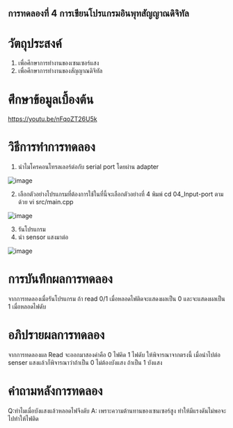 ## การทดลองที่ 4 การเขียนโปรแกรมอินพุทสัญญาณดิจิทัล
# วัตถุประสงค์
1. เพื่อศึกษาการทำงานของเซนเซอร์แสง
2. เพื่อศึกษาการทำงานของสัญญาณดิจิทัล
# ศึกษาข้อมูลเบื้องต้น
https://youtu.be/nFqoZT26U5k
# วิธีการทำการทดลอง
1. นำไมโครคอนโทรลเลอร์ต่อกับ serial port โดยผ่าน adapter

![image](https://user-images.githubusercontent.com/80881207/112422318-44c56d00-8d63-11eb-90fb-11d682444c21.png)

2. เลือกตัวอย่างโปรแกรมที่ต้องการใช้ในที่นี้จะเลือกตัวอย่างที่ 4 พิมพ์ cd 04_Input-port ตามด้วย vi src/main.cpp

![image](https://user-images.githubusercontent.com/80881207/112422324-4a22b780-8d63-11eb-9ae1-c58fc1533614.png)
 
3. รันโปรแกรม
4. นำ sensor แสงมาต่อ
 
 ![image](https://user-images.githubusercontent.com/80881207/112422345-50b12f00-8d63-11eb-852c-90434d5bf849.png)

# การบันทึกผลการทดลอง
จากการทดลองเมื่อรันโปรแกรม ถ้า read 0/1 เมื่อหลอดไฟติดจะแสดงผลเป็น 0 และจะแสดงผลเป็น 1 เมื่อหลอดไฟดับ 
# อภิปรายผลการทดลอง
จากการทดลองผล Read จะออกมาสองค่าคือ 0 ไฟคิด 1 ไฟดับ ให้พิจารณาจากตรงนี้ เมื่อนำไปต่อ senser แสงแล้วก็พิจารณาว่าถ้าเป็น 0 ไม่ต้องบังแสง ถ้าเป็น 1 บังแสง
# คำถามหลังการทดลอง
Q:ทำไมเมื่อบังแสงแล้วหลอดไฟจึงดับ
A: เพราะความต้านทานของเซนเซอร์สูง ทำให้มีแรงดันไม่พอจะไปทำให้ไฟติด
